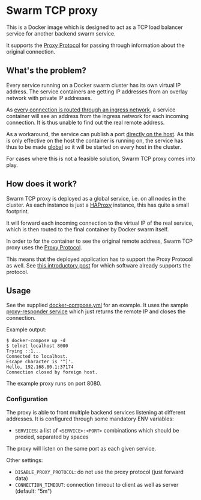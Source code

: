 # Swarm TCP proxy

This is a Docker image which is designed to act as a TCP load balancer service for another backend swarm service.

It supports the [Proxy Protocol](https://www.haproxy.com/blog/haproxy/proxy-protocol/) for passing through information about the original connection.

## What's the problem?

Every service running on a Docker swarm cluster has its own virtual IP address. The service containers are getting IP addresses from an overlay network with private IP addresses.

As [every connection is routed through an ingress network](https://github.com/moby/moby/issues/25526), a service container will see an address from the ingress network for each incoming connection. It is thus unable to find out the real remote address.

As a workaround, the service can publish a port [directly on the host](https://github.com/moby/moby/issues/25526#issuecomment-336363408). As this is only effective on the host the container is running on, the service has thus to be made [global](https://github.com/moby/moby/issues/25526#issuecomment-275292393) so it will be started on every host in the cluster.

For cases where this is not a feasible solution, Swarm TCP proxy comes into play.

## How does it work?

Swarm TCP proxy is deployed as a global service, i.e. on all nodes in the cluster. As each instance is just a [HAProxy](https://www.haproxy.com/) instance, this has quite a small footprint.

It will forward each incoming connection to the virtual IP of the real service, which is then routed to the final container by Docker swarm itself.

In order to for the container to see the original remote address, Swarm TCP proxy uses the [Proxy Protocol](https://www.haproxy.com/).

This means that the deployed application has to support the Proxy Protocol as well. See [this introductory post](https://www.haproxy.com/blog/haproxy/proxy-protocol/) for which software already supports the protocol.

## Usage

See the supplied [docker-compose.yml](docker-compose.yml) for an example. It uses the sample [proxy-responder service](https://github.com/djmaze/proxy-responder) which just returns the remote IP and closes the connection.

Example output:

    $ docker-compose up -d
    $ telnet localhost 8000
    Trying ::1...
    Connected to localhost.
    Escape character is '^]'.
    Hello, 192.168.80.1:37174
    Connection closed by foreign host.

The example proxy runs on port 8080.

### Configuration

The proxy is able to front multiple backend services listening at different addresses. It is configured through some mandatory ENV variables:

* `SERVICES`: a list of `<SERVICE>:<PORT>` combinations which should be proxied, separated by spaces

The proxy will listen on the same port as each given service.

Other settings:

* `DISABLE_PROXY_PROTOCOL`: do not use the proxy protocol (just forward data)
* `CONNECTION_TIMEOUT`: connection timeout to client as well as server (default: "5m")
